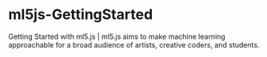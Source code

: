 # ml5js-GettingStarted
Getting Started with ml5.js | ml5.js aims to make machine learning approachable for a broad audience of artists, creative coders, and students.
